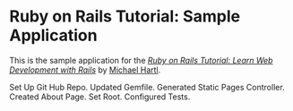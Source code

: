 # Ruby on Rails Tutorial: Sample Application

This is the sample application for the 
[*Ruby on Rails Tutorial:
Learn Web Development with Rails*](http://www.railstutorial.org/)
by [Michael Hartl](http://www.michaelhartl.com/).

Set Up Git Hub Repo.
Updated Gemfile.
Generated Static Pages Controller.
Created About Page.
Set Root.
Configured Tests.

